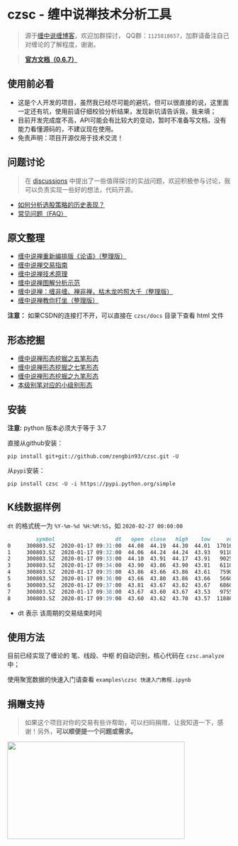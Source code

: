 # czsc - 缠中说禅技术分析工具
>源于[缠中说缠博客](http://blog.sina.com.cn/chzhshch)，欢迎加群探讨，
>QQ群：`1125818657`，加群请备注自己对缠论的了解程度，谢谢。

>**[官方文档（0.6.7）](https://blog.csdn.net/baidu_25764509/article/details/110389764)**

## 使用前必看

* 这是个人开发的项目，虽然我已经尽可能的避坑，但可以很直接的说，这里面一定还有坑，使用前请仔细校验分析结果，发现新坑请告诉我，我来填；
* 目前开发完成度不高，API可能会有比较大的变动，暂时不准备写文档，没有能力看懂源码的，不建议现在使用。
* 免责声明：项目开源仅用于技术交流！

## 问题讨论

>在 [discussions](https://github.com/zengbin93/czsc/discussions) 中提出了一些值得探讨的实战问题，欢迎积极参与讨论，我可以负责实现一些好的想法，代码开源。

* [如何分析选股策略的历史表现？](https://github.com/zengbin93/czsc/discussions/34)
* [常见问题（FAQ）](https://github.com/zengbin93/czsc/discussions/32)

## 原文整理

* [缠中说禅重新编排版《论语》（整理版）](https://blog.csdn.net/baidu_25764509/article/details/109517775)
* [缠中说禅交易指南](https://blog.csdn.net/baidu_25764509/article/details/109598229)
* [缠中说禅技术原理](https://blog.csdn.net/baidu_25764509/article/details/109597255)
* [缠中说禅图解分析示范](https://blog.csdn.net/baidu_25764509/article/details/110195063)
* [缠中说禅：缠非缠、禅非禅，枯木龙吟照大千（整理版）](https://blog.csdn.net/baidu_25764509/article/details/110775662)
* [缠中说禅教你打坐（整理版）](https://blog.csdn.net/baidu_25764509/article/details/113735170)

**注意：** 如果CSDN的连接打不开，可以直接在 `czsc/docs` 目录下查看 html 文件


## 形态挖掘

* [缠中说禅形态挖掘之五笔形态](https://blog.csdn.net/baidu_25764509/article/details/113639353)
* [缠中说禅形态挖掘之七笔形态](https://blog.csdn.net/baidu_25764509/article/details/113649988)
* [缠中说禅形态挖掘之九笔形态](https://blog.csdn.net/baidu_25764509/article/details/113688926)
* [本级别笔对应的小级别形态](https://blog.csdn.net/baidu_25764509/article/details/113563530)

## 安装

**注意:** python 版本必须大于等于 3.7 

直接从github安装：
```
pip install git+git://github.com/zengbin93/czsc.git -U
```

从`pypi`安装：
```
pip install czsc -U -i https://pypi.python.org/simple
```

## K线数据样例

`dt` 的格式统一为 `%Y-%m-%d %H:%M:%S`，如 `2020-02-27 00:00:00`

```markdown
         symbol                   dt   open  close   high    low     vol
0     300803.SZ  2020-01-17 09:31:00  44.08  44.19  44.30  44.01  170160
1     300803.SZ  2020-01-17 09:32:00  44.06  44.24  44.24  43.93   91100
2     300803.SZ  2020-01-17 09:33:00  44.10  43.91  44.17  43.91   90251
3     300803.SZ  2020-01-17 09:34:00  43.90  43.86  43.90  43.81   61100
4     300803.SZ  2020-01-17 09:35:00  43.86  43.66  43.86  43.61   75900
5     300803.SZ  2020-01-17 09:36:00  43.66  43.80  43.86  43.66   56600
6     300803.SZ  2020-01-17 09:37:00  43.81  43.67  43.82  43.67   68600
7     300803.SZ  2020-01-17 09:38:00  43.67  43.60  43.67  43.53   97554
8     300803.SZ  2020-01-17 09:39:00  43.60  43.62  43.70  43.57  118861
```

* dt 表示 该周期的交易结束时间


## 使用方法

目前已经实现了缠论的 笔、线段、中枢 的自动识别，核心代码在 `czsc.analyze` 中；

使用聚宽数据的快速入门请查看 `examples\czsc 快速入门教程.ipynb`

## 捐赠支持

>如果这个项目对你的交易有些许帮助，可以扫码捐赠，让我知道一下，感谢！另外，**可以顺便提一个问题或需求。**

<img src="https://github.com/zengbin93/czsc/blob/master/docs/donate.png" height="220" width="400">
